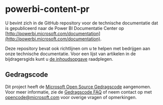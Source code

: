 # powerbi-content-pr
U bevint zich in de GitHub repository voor de technische documentatie dat is gepubliceerd naar de Power BI Documentatie Center op [http://powerbi.microsoft.com/documentation](http://powerbi.microsoft.com/documentation).

Deze repository bevat ook richtlijnen om u te helpen met bedrijgen aan onze technische documentatie. Voor een lijst van artikelen in de bijdragersgids kunt u [de inhoudsopgave](contributor-guide/contributor-guide-index.md) raadplegen.

## Gedragscode
Dit project heeft de [Microsoft Open Source Gedragscode](https://opensource.microsoft.com/codeofconduct/) aangenomen. Voor meer informatie, zie de [Gedragscode FAQ](https://opensource.microsoft.com/codeofconduct/faq/) of neem contact op met [opencode@microsoft.com](mailto:opencode@microsoft.com) voor overige vragen of opmerkingen.

